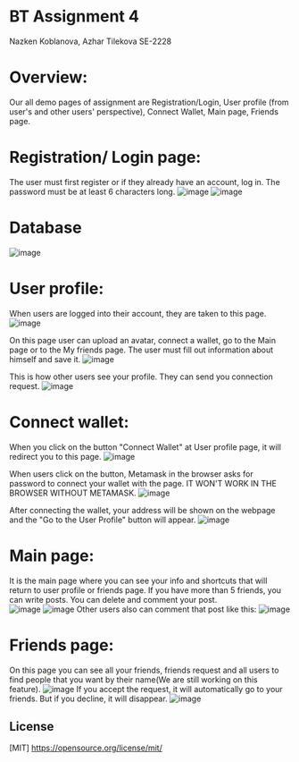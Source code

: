 # BT Assignment 4
Nazken Koblanova, Azhar Tilekova SE-2228
# Overview:
Our all demo pages of assignment are Registration/Login, User profile (from user's and other users' perspective), Connect Wallet, Main page, Friends page.
# Registration/ Login page:
The user must first register or if they already have an account, log in. The password must be at least 6 characters long.
![image](https://github.com/Tilekova17/Azhar/assets/154979922/1b3b2abf-c6c6-4e35-91ea-1dff58eb6323)
![image](https://github.com/Tilekova17/Azhar/assets/154979922/f214a244-9fdf-4604-b645-70ebae70b8bb)

# Database
![image](https://github.com/Nazken04/BT_Assignment4/assets/71633984/06f9008c-4f76-410d-983f-efe8bfc84d66)

# User profile:
When users are logged into their account, they are taken to this page.
![image](https://github.com/Tilekova17/Azhar/assets/154979922/0871594e-5211-423c-8f1c-661c2d3ad73a)

On this page user can upload an avatar, connect a wallet, go to the  Main page or to the My friends page. The user must fill out information about himself and save it.
![image](https://github.com/Tilekova17/Azhar/assets/154979922/35883932-7e4e-4371-bfdb-80e3fa20520c)

This is how other users see your profile. They can send you connection request.
![image](https://github.com/Tilekova17/Azhar/assets/154979922/d23f2555-1c60-4310-a53e-5e0ab31b1a30)

# Connect wallet: 
When you click on the button "Connect Wallet" at User profile page, it will redirect you to this page.
![image](https://github.com/Tilekova17/Azhar/assets/154979922/a5ddc58c-6142-4669-ac7c-3f859557cac6)

When users click on the button, Metamask in the browser asks for password to connect your wallet with the page. IT WON'T WORK IN THE BROWSER WITHOUT METAMASK. 
![image](https://github.com/Tilekova17/Azhar/assets/154979922/767566f5-43e0-4c28-a1d4-c9f3196484df)

After connecting the wallet, your address will be shown on the webpage and the "Go to the User Profile" button will appear.
![image](https://github.com/Tilekova17/Azhar/assets/154979922/031e6a36-6390-4e5b-a08f-27cea079e6cc)

# Main page:
It is the main page where you can see your info and shortcuts that will return to user profile or friends page. If you have more than 5 friends, you can write posts. You can delete and comment your post.  
![image](https://github.com/Tilekova17/Azhar/assets/154979922/1e087b7d-0a8d-4d0d-aa63-503345152e37)
![image](https://github.com/Tilekova17/Azhar/assets/154979922/ee3ee287-20aa-416b-ac41-06bbe67e2bc2)
Other users also can comment that post like this:
![image](https://github.com/Tilekova17/Azhar/assets/154979922/7f510521-71fd-421f-bf26-89cca00711d6)

# Friends page:
On this page you can see all your friends, friends request and all users to find people that you want by their name(We are still working on this feature).
![image](https://github.com/Tilekova17/Azhar/assets/154979922/5bbeaa57-1488-4a08-8965-39c0df72726a)
If you accept the request, it will automatically go to your friends. But if you decline, it will disappear.
![image](https://github.com/Tilekova17/Azhar/assets/154979922/f675765e-07bb-4fd5-9c6c-c820e50c1a6b)

## License
[MIT] https://opensource.org/license/mit/


